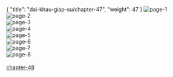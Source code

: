 { "title": "dai-khau-giap-su/chapter-47", "weight": 47 }
<img src="dai-khau-giap-su_0047_01-e09798c5f2a1b2a5a4d86316ecd78361.webp" alt="page-1" origin="http://1.bp.blogspot.com/-LPqlPgzOJDA/WnMbn6QaVII/AAAAAAAAssY/d5t1Aa8-3sAYL0cwEOaBQQJhZ-LRTKhywCLcBGAs/s1600/0001.jpg?imgmax=0"><br/>
<img src="dai-khau-giap-su_0047_02-d6b5fbb381455ba053a41304d8fbe865.webp" alt="page-2" origin="http://1.bp.blogspot.com/-6UDVZymcv1w/WnMbniUbhOI/AAAAAAAAssU/Ao_a5y6AJCoPLddtBGNQxZC4wG6KLM5pwCLcBGAs/s1600/0002.jpg?imgmax=0"><br/>
<img src="dai-khau-giap-su_0047_03-6110d6f49fed7fa39056ca00101c5afe.webp" alt="page-3" origin="http://1.bp.blogspot.com/-szuGaNoiWh4/WnMbojVoRkI/AAAAAAAAssg/Tb03ye1j5bceMfMKLJ0AY1OdHQrf1PooACLcBGAs/s1600/0003.jpg?imgmax=0"><br/>
<img src="dai-khau-giap-su_0047_04-f84cbc3b325c1967e184bd1b9551dbeb.webp" alt="page-4" origin="http://1.bp.blogspot.com/-KbRgaByAnHU/WnMbpCoE4uI/AAAAAAAAssk/3Xwt8IHBhzoIZ_8jFkD7_NkoPY_zYJbSwCLcBGAs/s1600/0004.jpg?imgmax=0"><br/>
<img src="dai-khau-giap-su_0047_05-4a6523badce415491b232a6205eee98a.webp" alt="page-5" origin="http://1.bp.blogspot.com/-rUwgRBxUeSA/WnMbpR88quI/AAAAAAAAsso/g1myyAgjTMMSfqSzHsGSvNBZg2axvCFxACLcBGAs/s1600/0005.jpg?imgmax=0"><br/>
<img src="dai-khau-giap-su_0047_06-2cd47e0a6c8afbff99b216cbc06452af.webp" alt="page-6" origin="http://1.bp.blogspot.com/-XXNu1_M5M_k/WnMbpTNlFXI/AAAAAAAAsss/vn-llCO4YKgddqJ0VlBAATWX-GVliliOwCLcBGAs/s1600/0006.jpg?imgmax=0"><br/>
<img src="dai-khau-giap-su_0047_07-93ca7c89c5e89c283726eccdf6a6f846.webp" alt="page-7" origin="http://1.bp.blogspot.com/-gycyjVxCkQ4/WnMbqKUlH-I/AAAAAAAAssw/mKcEqFnQqnsPbqj6IWwtgupH6j1-qVCIgCLcBGAs/s1600/0007.jpg?imgmax=0"><br/>
<img src="dai-khau-giap-su_0047_08-750x1086-9a9c93403472a7957b83b7717b15b87e.webp" alt="page-8" origin="http://1.bp.blogspot.com/-lTB7UNb0xlw/WnMbqfZQrCI/AAAAAAAAss0/eXoaEeUW0b8jzKRhslwzStrwAqt6cd8ZwCLcBGAs/s1600/0008.jpg?imgmax=0"><br/>
<br/><a class="nextchap" href="/dai-khau-giap-su/chapter-48">chapter-48</a>
